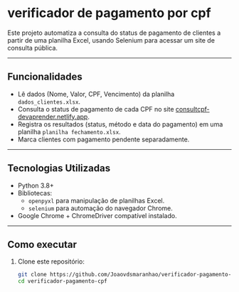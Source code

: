 # verificador de pagamento por cpf

Este projeto automatiza a consulta do status de pagamento de clientes a partir de uma planilha Excel, usando Selenium para acessar um site de consulta pública.

---

## Funcionalidades

- Lê dados (Nome, Valor, CPF, Vencimento) da planilha `dados_clientes.xlsx`.
- Consulta o status de pagamento de cada CPF no site [consultcpf-devaprender.netlify.app](https://consultcpf-devaprender.netlify.app/).
- Registra os resultados (status, método e data do pagamento) em uma planilha `planilha fechamento.xlsx`.
- Marca clientes com pagamento pendente separadamente.

---

## Tecnologias Utilizadas

- Python 3.8+
- Bibliotecas:
  - `openpyxl` para manipulação de planilhas Excel.
  - `selenium` para automação do navegador Chrome.
- Google Chrome + ChromeDriver compatível instalado.

---

## Como executar

1. Clone este repositório:
   ```bash
   git clone https://github.com/Joaovdsmaranhao/verificador-pagamento-cpf.git
   cd verificador-pagamento-cpf
